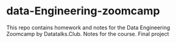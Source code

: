 # data-Engineering-zoomcamp
This repo contains homework and notes for the Data Engineering Zoomcamp by Datatalks.Club.  Notes for the course. Final project
